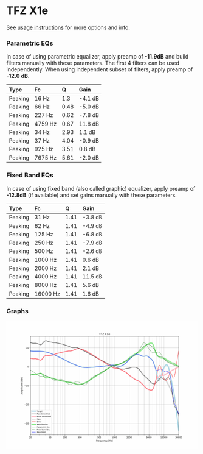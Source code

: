 # TFZ X1e
See [usage instructions](https://github.com/jaakkopasanen/AutoEq#usage) for more options and info.

### Parametric EQs
In case of using parametric equalizer, apply preamp of **-11.9dB** and build filters manually
with these parameters. The first 4 filters can be used independently.
When using independent subset of filters, apply preamp of **-12.0 dB**.

| Type    | Fc      |    Q | Gain    |
|:--------|:--------|:-----|:--------|
| Peaking | 16 Hz   | 1.3  | -4.1 dB |
| Peaking | 66 Hz   | 0.48 | -5.0 dB |
| Peaking | 227 Hz  | 0.62 | -7.8 dB |
| Peaking | 4759 Hz | 0.67 | 11.8 dB |
| Peaking | 34 Hz   | 2.93 | 1.1 dB  |
| Peaking | 37 Hz   | 4.04 | -0.9 dB |
| Peaking | 925 Hz  | 3.51 | 0.8 dB  |
| Peaking | 7675 Hz | 5.61 | -2.0 dB |

### Fixed Band EQs
In case of using fixed band (also called graphic) equalizer, apply preamp of **-12.8dB**
(if available) and set gains manually with these parameters.

| Type    | Fc       |    Q | Gain    |
|:--------|:---------|:-----|:--------|
| Peaking | 31 Hz    | 1.41 | -3.8 dB |
| Peaking | 62 Hz    | 1.41 | -4.9 dB |
| Peaking | 125 Hz   | 1.41 | -6.8 dB |
| Peaking | 250 Hz   | 1.41 | -7.9 dB |
| Peaking | 500 Hz   | 1.41 | -2.6 dB |
| Peaking | 1000 Hz  | 1.41 | 0.6 dB  |
| Peaking | 2000 Hz  | 1.41 | 2.1 dB  |
| Peaking | 4000 Hz  | 1.41 | 11.5 dB |
| Peaking | 8000 Hz  | 1.41 | 5.6 dB  |
| Peaking | 16000 Hz | 1.41 | 1.6 dB  |

### Graphs
![](./TFZ%20X1e.png)